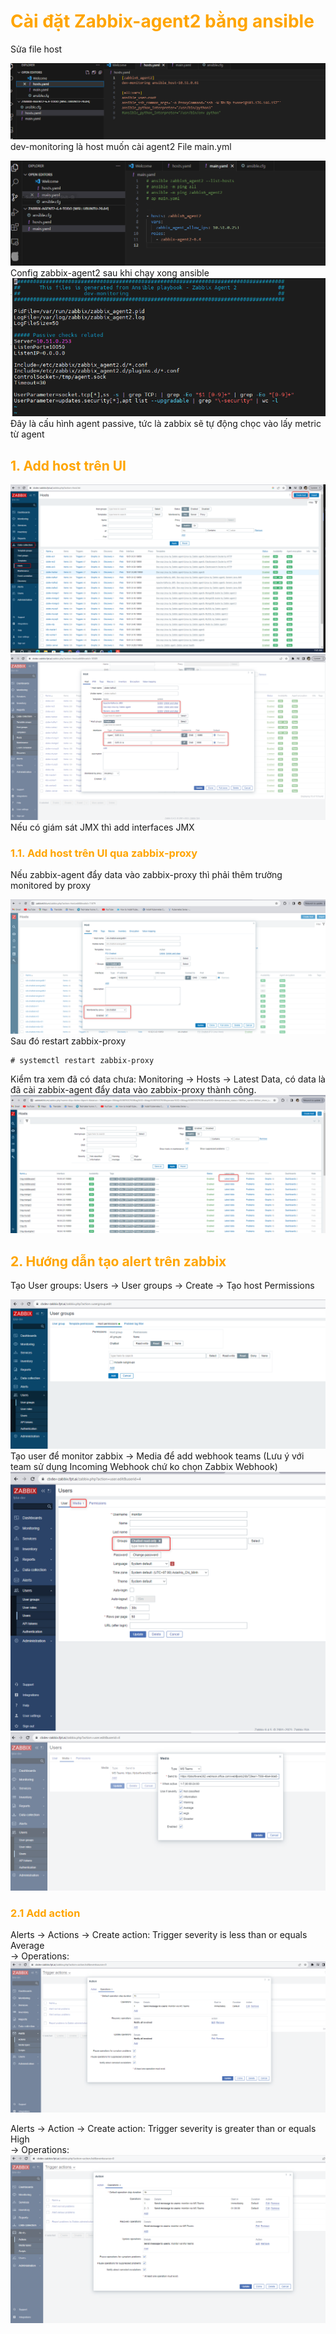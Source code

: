 <h1 style="color:orange">Cài đặt Zabbix-agent2 bằng ansible</h1>
Sửa file host 

![zabbix-agent2-install1](../img/zabbix-agent2-install1.png)<br>
dev-monitoring là host muốn cài agent2
File main.yml

![zabbix-agent2-install2](../img/zabbix-agent2-install2.png)<br>
Config zabbix-agent2 sau khi chạy xong ansible<br>
![zabbix-agent2-install5](../img/zabbix-agent2-install5.png)<br>
Đây là cấu hình agent passive, tức là zabbix sẽ tự động chọc vào lấy metric từ agent
<h2 style="color:orange">1. Add host trên UI</h2>

![zabbix-agent2-install3](../img/zabbix-agent2-install3.png)<br>
![zabbix-agent2-install4](../img/zabbix-agent2-install4.png)<br>
Nếu có giám sát JMX thì add interfaces JMX
<h3 style="color:orange">1.1. Add host trên UI qua zabbix-proxy</h3>
Nếu zabbix-agent đẩy data vào zabbix-proxy thì phải thêm trường monitored by proxy

![zabbix-agent2-install4](../img/zabbix-agent2-install11.png)<br>
Sau đó restart zabbix-proxy

    # systemctl restart zabbix-proxy
Kiểm tra xem đã có data chưa: Monitoring -> Hosts -> Latest Data, có data là đã cài zabbix-agent đẩy data vào zabbix-proxy thành công.
![zabbix-agent2-install4](../img/zabbix-agent2-install12.png)<br>
<h2 style="color:orange">2. Hướng dẫn tạo alert trên zabbix</h2>
Tạo User groups: Users -> User groups -> Create -> Tạo host Permissions<br>

![zabbix-agent2-install6](../img/zabbix-agent2-install6.png)<br>
Tạo user để monitor zabbix -> Media để add webhook teams (Lưu ý với team sử dụng Incoming Webhook chứ ko chọn Zabbix Webhook)
![zabbix-agent2-install7](../img/zabbix-agent2-install7.png)<br>
![zabbix-agent2-install8](../img/zabbix-agent2-install8.png)<br>
<h3 style="color:orange">2.1 Add action</h3>

Alerts -> Actions -> Create action: Trigger severity is less than or equals Average<br>
-> Operations:<br>
![zabbix-agent2-install9](../img/zabbix-agent2-install9.png)<br>

Alerts -> Action -> Create action: 	Trigger severity is greater than or equals High<br>
-> Operations:<br>
![zabbix-agent2-install10](../img/zabbix-agent2-install10.png)<br>